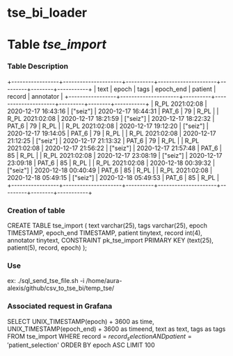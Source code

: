 # tse_bi_loader


# Table *tse_import*

### Table Description

+-----------------+---------------------+----------+---------------------+---------+--------+-----------+
| text            | epoch               | tags     | epoch_end           | patient | record | annotator |
+-----------------+---------------------+----------+---------------------+---------+--------+-----------+
| R_PL 2021:02:08 | 2020-12-17 16:43:16 | ["seiz"] | 2020-12-17 16:44:31 | PAT_6   | 79     | R_PL      |
| R_PL 2021:02:08 | 2020-12-17 18:21:59 | ["seiz"] | 2020-12-17 18:22:32 | PAT_6   | 79     | R_PL      |
| R_PL 2021:02:08 | 2020-12-17 19:12:20 | ["seiz"] | 2020-12-17 19:14:05 | PAT_6   | 79     | R_PL      |
| R_PL 2021:02:08 | 2020-12-17 21:12:25 | ["seiz"] | 2020-12-17 21:13:32 | PAT_6   | 79     | R_PL      |
| R_PL 2021:02:08 | 2020-12-17 21:56:22 | ["seiz"] | 2020-12-17 21:57:48 | PAT_6   | 85     | R_PL      |
| R_PL 2021:02:08 | 2020-12-17 23:08:19 | ["seiz"] | 2020-12-17 23:09:18 | PAT_6   | 85     | R_PL      |
| R_PL 2021:02:08 | 2020-12-18 00:39:32 | ["seiz"] | 2020-12-18 00:40:49 | PAT_6   | 85     | R_PL      |
| R_PL 2021:02:08 | 2020-12-18 05:49:15 | ["seiz"] | 2020-12-18 05:49:53 | PAT_6   | 85     | R_PL      |
+-----------------+---------------------+----------+---------------------+---------+--------+-----------+

### Creation of table

CREATE TABLE tse_import (
    text varchar(25),
    tags varchar(25),
    epoch TIMESTAMP,
    epoch_end TIMESTAMP,
    patient tinytext,
    record int(4),
    annotator tinytext,
    CONSTRAINT pk_tse_import PRIMARY KEY (text(25), patient(5), record, epoch)
); 

### Use

ex:
./sql_send_tse_file.sh -i /home/aura-alexis/github/csv_to_tse_bi/temp_tse/

### Associated request in Grafana

SELECT
    UNIX_TIMESTAMP(epoch) + 3600 as time,
    UNIX_TIMESTAMP(epoch_end) + 3600 as timeend,
    text as text,
    tags as tags
  FROM tse_import
  WHERE record = $record_selection AND patient = '$patient_selection'
  ORDER BY epoch ASC
  LIMIT 100